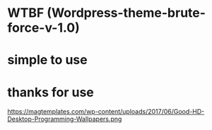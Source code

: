 # WTBF (Wordpress-theme-brute-force-v-1.0)
# simple to use 
# thanks for use
https://magtemplates.com/wp-content/uploads/2017/06/Good-HD-Desktop-Programming-Wallpapers.png
